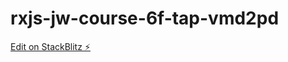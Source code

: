 # rxjs-jw-course-6f-tap-vmd2pd

[Edit on StackBlitz ⚡️](https://stackblitz.com/edit/rxjs-jw-course-6f-tap-vmd2pd)